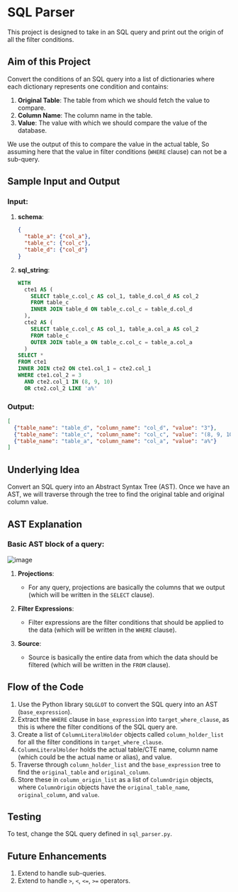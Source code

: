 # SQL Parser

This project is designed to take in an SQL query and print out the origin of all the filter conditions.

## Aim of this Project

Convert the conditions of an SQL query into a list of dictionaries where each dictionary represents one condition and contains:

1. **Original Table**: The table from which we should fetch the value to compare.
2. **Column Name**: The column name in the table.
3. **Value**: The value with which we should compare the value of the database.

We use the output of this to compare the value in the actual table, So assuming here that the value in filter conditions (`WHERE` clause) can not be a sub-query.

## Sample Input and Output

### Input:

1. **schema**:
    ```json
    {
      "table_a": {"col_a"},
      "table_c": {"col_c"},
      "table_d": {"col_d"}
    }
    ```

2. **sql_string**:
    ```sql
    WITH 
      cte1 AS (
        SELECT table_c.col_c AS col_1, table_d.col_d AS col_2 
        FROM table_c 
        INNER JOIN table_d ON table_c.col_c = table_d.col_d
      ),
      cte2 AS (
        SELECT table_c.col_c AS col_1, table_a.col_a AS col_2 
        FROM table_c 
        OUTER JOIN table_a ON table_c.col_c = table_a.col_a
      )
    SELECT * 
    FROM cte1 
    INNER JOIN cte2 ON cte1.col_1 = cte2.col_1 
    WHERE cte1.col_2 = 3 
      AND cte2.col_1 IN (8, 9, 10) 
      OR cte2.col_2 LIKE 'a%'
    ```

### Output:

```json
[
  {"table_name": "table_d", "column_name": "col_d", "value": "3"}, 
  {"table_name": "table_c", "column_name": "col_c", "value": "(8, 9, 10, )"}, 
  {"table_name": "table_a", "column_name": "col_a", "value": "a%"}
]
```
## Underlying Idea

Convert an SQL query into an Abstract Syntax Tree (AST). Once we have an AST, we will traverse through the tree to find the original table and original column value.

## AST Explanation

### Basic AST block of a query:

![image](https://github.com/sreekarbh07/sql_parser/assets/170374414/bd2639fe-5419-4ef9-bec5-6c8918ef0dcd)


1. **Projections**: 
    - For any query, projections are basically the columns that we output (which will be written in the `SELECT` clause).

2. **Filter Expressions**: 
    - Filter expressions are the filter conditions that should be applied to the data (which will be written in the `WHERE` clause).

3. **Source**: 
    - Source is basically the entire data from which the data should be filtered (which will be written in the `FROM` clause).




## Flow of the Code

1. Use the Python library `SQLGLOT` to convert the SQL query into an AST (`base_expression`).
2. Extract the `WHERE` clause in `base_expression` into `target_where_clause`, as this is where the filter conditions of the SQL query are.
3. Create a list of `ColumnLiteralHolder` objects called `column_holder_list` for all the filter conditions in `target_where_clause`.
4. `ColumnLiteralHolder` holds the actual table/CTE name, column name (which could be the actual name or alias), and value.
5. Traverse through `column_holder_list` and the `base_expression` tree to find the `original_table` and `original_column`.
6. Store these in `column_origin_list` as a list of `ColumnOrigin` objects, where `ColumnOrigin` objects have the `original_table_name`, `original_column`, and `value`.

## Testing

To test, change the SQL query defined in `sql_parser.py`.

## Future Enhancements

1. Extend to handle sub-queries.
2. Extend to handle `>`, `<`, `<=`, `>=` operators.




